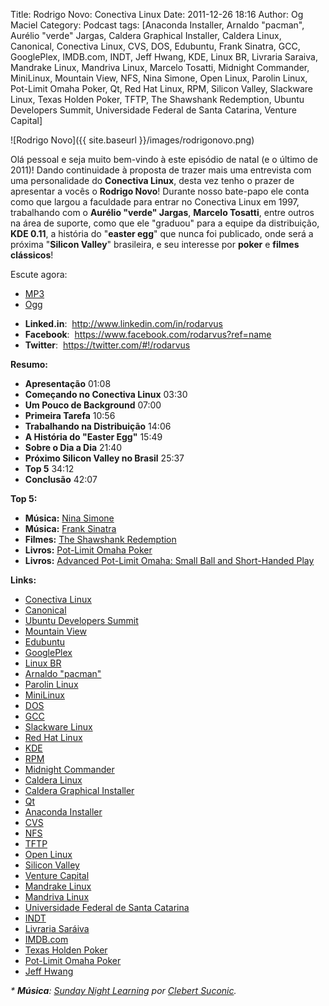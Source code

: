 Title: Rodrigo Novo: Conectiva Linux
Date: 2011-12-26 18:16
Author: Og Maciel
Category: Podcast
tags: [Anaconda Installer, Arnaldo "pacman", Aurélio "verde" Jargas, Caldera Graphical Installer, Caldera Linux, Canonical, Conectiva Linux, CVS, DOS, Edubuntu, Frank Sinatra, GCC, GooglePlex, IMDB.com, INDT, Jeff Hwang, KDE, Linux BR, Livraria Saraiva, Mandrake Linux, Mandriva Linux, Marcelo Tosatti, Midnight Commander, MiniLinux, Mountain View, NFS, Nina Simone, Open Linux, Parolin Linux, Pot-Limit Omaha Poker, Qt, Red Hat Linux, RPM, Silicon Valley, Slackware Linux, Texas Holden Poker, TFTP, The Shawshank Redemption, Ubuntu Developers Summit, Universidade Federal de Santa Catarina, Venture Capital]

![Rodrigo Novo]({{ site.baseurl }}/images/rodrigonovo.png)

Olá pessoal e seja muito bem-vindo à este episódio de natal (e o último
de 2011)! Dando continuidade à proposta de trazer mais uma entrevista
com uma personalidade do **Conectiva Linux**, desta vez tenho o prazer
de apresentar a vocês o **Rodrigo Novo**! Durante nosso bate-papo ele
conta como que largou a faculdade para entrar no Conectiva Linux em
1997, trabalhando com o **Aurélio "verde" Jargas**, **Marcelo Tosatti**,
entre outros na área de suporte, como que ele "graduou" para a equipe da
distribuição, **KDE 0.11**, a história do "**easter egg**" que nunca foi
publicado, onde será a próxima "**Silicon Valley**" brasileira, e seu
interesse por **poker** e **filmes clássicos**!

Escute agora:

* [MP3](http://downloads.ogmaciel.com/castalio-podcast-26.mp3)
* [Ogg](http://downloads.ogmaciel.com/castalio-podcast-26.ogg)

-   **Linked.in**:  <http://www.linkedin.com/in/rodarvus>
-   **Facebook**:  <https://www.facebook.com/rodarvus?ref=name>
-   **Twitter**:  <https://twitter.com/#!/rodarvus>

**Resumo:**

-   **Apresentação** 01:08
-   **Começando no Conectiva Linux** 03:30
-   **Um Pouco de Background** 07:00
-   **Primeira Tarefa** 10:56
-   **Trabalhando na Distribuição** 14:06
-   **A História do "Easter Egg"** 15:49
-   **Sobre o Dia a Dia** 21:40
-   **Próximo Silicon Valley no Brasil** 25:37
-   **Top 5** 34:12
-   **Conclusão** 42:07

**Top 5:**

-   **Música:** [Nina Simone](http://www.last.fm/search?q=Nina+Simone)
-   **Música:** [Frank
    Sinatra](http://www.last.fm/search?q=Frank+Sinatra)
-   **Filmes:** [The Shawshank
    Redemption](http://www.imdb.com/find?s=all&q=The+Shawshank+Redemption)
-   **Livros:** [Pot-Limit Omaha
    Poker](http://www.amazon.com/s/ref=nb_sb_noss?url=search-alias%3Dstripbooks&field-keywords=Pot-Limit+Omaha+Poker)
-   **Livros:** [Advanced Pot-Limit Omaha: Small Ball and Short-Handed
    Play](http://www.amazon.com/s/ref=nb_sb_noss?url=search-alias%3Dstripbooks&field-keywords=Advanced+Pot-Limit+OmahaÇ+Small+Ball+and+Short-Handed+Play)

**Links:**

-   [Conectiva Linux](https://duckduckgo.com/?q=Conectiva+Linux)
-   [Canonical](https://duckduckgo.com/?q=Canonical)
-   [Ubuntu Developers
    Summit](https://duckduckgo.com/?q=Ubuntu+Developers+Summit)
-   [Mountain View](https://duckduckgo.com/?q=Mountain+View)
-   [Edubuntu](https://duckduckgo.com/?q=Edubuntu)
-   [GooglePlex](https://duckduckgo.com/?q=GooglePlex)
-   [Linux BR](https://duckduckgo.com/?q=Linux+BR)
-   [Arnaldo "pacman"](https://duckduckgo.com/?q=Arnaldo+)
-   [Parolin Linux](https://duckduckgo.com/?q=Parolin+Linux)
-   [MiniLinux](https://duckduckgo.com/?q=MiniLinux)
-   [DOS](https://duckduckgo.com/?q=DOS)
-   [GCC](https://duckduckgo.com/?q=GCC)
-   [Slackware Linux](https://duckduckgo.com/?q=Slackware+Linux)
-   [Red Hat Linux](https://duckduckgo.com/?q=Red+Hat+Linux)
-   [KDE](https://duckduckgo.com/?q=KDE)
-   [RPM](https://duckduckgo.com/?q=RPM)
-   [Midnight Commander](https://duckduckgo.com/?q=Midnight+Commander)
-   [Caldera Linux](https://duckduckgo.com/?q=Caldera+Linux)
-   [Caldera Graphical
    Installer](https://duckduckgo.com/?q=Caldera+Graphical+Installer)
-   [Qt](https://duckduckgo.com/?q=Qt)
-   [Anaconda Installer](https://duckduckgo.com/?q=Anaconda+Installer)
-   [CVS](https://duckduckgo.com/?q=CVS)
-   [NFS](https://duckduckgo.com/?q=NFS)
-   [TFTP](https://duckduckgo.com/?q=TFTP)
-   [Open Linux](https://duckduckgo.com/?q=Open+Linux)
-   [Silicon Valley](https://duckduckgo.com/?q=Silicon+Valley)
-   [Venture Capital](https://duckduckgo.com/?q=Venture+Capital)
-   [Mandrake Linux](https://duckduckgo.com/?q=Mandrake+Linux)
-   [Mandriva Linux](https://duckduckgo.com/?q=Mandriva+Linux)
-   [Universidade Federal de Santa
    Catarina](https://duckduckgo.com/?q=Universidade+Federal+de+Santa+Catarina)
-   [INDT](https://duckduckgo.com/?q=INDT)
-   [Livraria Saráiva](https://duckduckgo.com/?q=Livraria+Saráiva)
-   [IMDB.com](https://duckduckgo.com/?q=IMDB.com)
-   [Texas Holden Poker](https://duckduckgo.com/?q=Texas+Holden+Poker)
-   [Pot-Limit Omaha
    Poker](https://duckduckgo.com/?q=Pot-Limit+Omaha+Poker)
-   [Jeff Hwang](https://duckduckgo.com/?q=Jeff+Hwang)

*\* **Música**: [Sunday Night
Learning](http://soundcloud.com/clebertsuconic/sunday-night-lerning "http://soundcloud.com/clebertsuconic/sunday-night-lerning")
por [Clebert
Suconic](http://soundcloud.com/clebertsuconic "http://soundcloud.com/clebertsuconic").*
